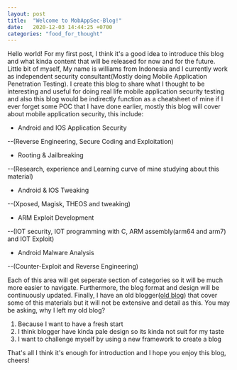 ```yaml
---
layout: post
title:  "Welcome to MobAppSec-Blog!"
date:   2020-12-03 14:44:25 +0700
categories: "food_for_thought"
---
```

Hello world! For my first post, I think it's a good idea to introduce this blog and what kinda content that will be released for now and for the future. Little bit of myself, My name is williams from Indonesia and I currently work as independent security consultant(Mostly doing Mobile Application Penetration Testing). I create this blog to share what I thought to be interesting and useful for doing real life mobile application security testing and also this blog would be indirectly function as a cheatsheet of mine if I ever forget some POC that I have done earlier, mostly this blog will cover about mobile application security, this include:


- Android and IOS Application Security


--(Reverse Engineering, Secure Coding and Exploitation)
- Rooting & Jailbreaking


--(Research, experience and Learning curve of mine studying about this material)
- Android & IOS Tweaking


--(Xposed, Magisk, THEOS and tweaking)
- ARM Exploit Development


--(IOT security, IOT programming with C, ARM assembly(arm64 and arm7) and IOT Exploit)
- Android Malware Analysis


--(Counter-Exploit and Reverse Engineering)

Each of this area will get seperate section of categories so it will be much more easier to navigate. Furthermore, the blog format and design will be continuously updated. Finally, I have an old blogger([old blog][old-blogs]) that cover some of this materials but it will not be extensive and detail as this. You may be asking, why I left my old blog? 


1. Because I want to have a fresh start
2. I think blogger have kinda pale design so its kinda not suit for my taste
3. I want to challenge myself by using a new framework to create a blog

That's all I think it's enough for introduction and I hope you enjoy this blog, cheers!

[old-blogs]: https://court-of-testing-analysing.blogspot.com/
